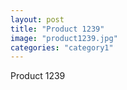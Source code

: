 ```yaml
---
layout: post
title: "Product 1239"
image: "product1239.jpg"
categories: "category1"
---
```

Product 1239

